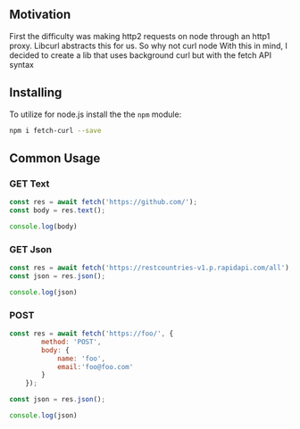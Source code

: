 ## Motivation

First the difficulty was making http2 requests on node through an http1 proxy. Libcurl abstracts this for us. So why not curl node With this in mind, I decided to create a lib that uses background curl but with the fetch API syntax

## Installing

To utilize for node.js install the the `npm` module:

```bash
npm i fetch-curl --save
```

## Common Usage

### GET Text

```js
const res = await fetch('https://github.com/');
const body = res.text();

console.log(body)
```

### GET Json

```js
const res = await fetch('https://restcountries-v1.p.rapidapi.com/all');
const json = res.json();

console.log(json)
```

### POST

```js
const res = await fetch('https://foo/', {
        method: 'POST',
        body: {
            name: 'foo',
            email:'foo@foo.com'
        }
    });

const json = res.json();

console.log(json)
```
